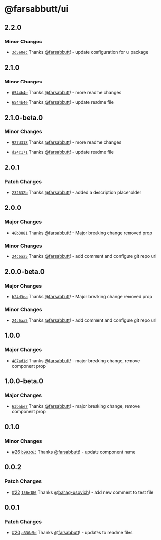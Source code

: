 # @farsabbutt/ui

## 2.2.0

### Minor Changes

- [`3d5e0ec`](https://github.com/bahag-buttf/bahag-design-system/commit/3d5e0eca5fe61bbec08b4cf0b3366d5ed787b5dc) Thanks [@farsabbutt](https://github.com/farsabbutt)! - update configuration for ui package

## 2.1.0

### Minor Changes

- [`6544b4e`](https://github.com/bahag-buttf/bahag-design-system/commit/6544b4e4f3be87e578e772d3adb5b041a3b724d4) Thanks [@farsabbutt](https://github.com/farsabbutt)! - more readme changes

- [`6544b4e`](https://github.com/bahag-buttf/bahag-design-system/commit/6544b4e4f3be87e578e772d3adb5b041a3b724d4) Thanks [@farsabbutt](https://github.com/farsabbutt)! - update readme file

## 2.1.0-beta.0

### Minor Changes

- [`927d318`](https://github.com/bahag-buttf/bahag-design-system/commit/927d3184eef1acf07603835a6b7e505fe9fcde86) Thanks [@farsabbutt](https://github.com/farsabbutt)! - more readme changes

- [`d24c171`](https://github.com/bahag-buttf/bahag-design-system/commit/d24c171755fefb674b72d67d30635e953be89036) Thanks [@farsabbutt](https://github.com/farsabbutt)! - update readme file

## 2.0.1

### Patch Changes

- [`232632b`](https://github.com/bahag-buttf/bahag-design-system/commit/232632b6a863edfe0da7cec810ef3437faeebd30) Thanks [@farsabbutt](https://github.com/farsabbutt)! - added a description placeholder

## 2.0.0

### Major Changes

- [`48b3881`](https://github.com/bahag-buttf/bahag-design-system/commit/48b38819db387022245c3783de3c3fb5747fe6ef) Thanks [@farsabbutt](https://github.com/farsabbutt)! - Major breaking change removed prop

### Minor Changes

- [`24c6aa5`](https://github.com/bahag-buttf/bahag-design-system/commit/24c6aa571c356fac0c66a341707681813433f808) Thanks [@farsabbutt](https://github.com/farsabbutt)! - add comment and configure git repo url

## 2.0.0-beta.0

### Major Changes

- [`b24d3ea`](https://github.com/bahag-buttf/bahag-design-system/commit/b24d3ea017421e20139f8eefdb9901e9f9213a04) Thanks [@farsabbutt](https://github.com/farsabbutt)! - Major breaking change removed prop

### Minor Changes

- [`24c6aa5`](https://github.com/bahag-buttf/bahag-design-system/commit/24c6aa571c356fac0c66a341707681813433f808) Thanks [@farsabbutt](https://github.com/farsabbutt)! - add comment and configure git repo url

## 1.0.0

### Major Changes

- [`487ad1d`](https://github.com/bahag-buttf/bahag-design-system/commit/487ad1df422ccb60c617d3d3b10192fd693f802f) Thanks [@farsabbutt](https://github.com/farsabbutt)! - major breaking change, remove component prop

## 1.0.0-beta.0

### Major Changes

- [`63babe7`](https://github.com/bahag-buttf/bahag-design-system/commit/63babe70f482e52a5f397b2c86db7650d8389ad7) Thanks [@farsabbutt](https://github.com/farsabbutt)! - major breaking change, remove component prop

## 0.1.0

### Minor Changes

- [#26](https://github.com/bahag-buttf/bahag-design-system/pull/26) [`b993d63`](https://github.com/bahag-buttf/bahag-design-system/commit/b993d637dcd23d98b3fc6b87894e37085aae3bb5) Thanks [@farsabbutt](https://github.com/bahag-buttf)! - update component name

## 0.0.2

### Patch Changes

- [#22](https://github.com/bahag-buttf/bahag-design-system/pull/22) [`156e186`](https://github.com/bahag-buttf/bahag-design-system/commit/156e1868a20b06d62792bf7ae6fa7181b2056e01) Thanks [@bahag-usovich](https://github.com/bahag-usovich)! - add new comment to test file

## 0.0.1

### Patch Changes

- [#20](https://github.com/bahag-buttf/bahag-design-system/pull/20) [`a330a5d`](https://github.com/bahag-buttf/bahag-design-system/commit/a330a5dd26abba662d931eb7b53f997f617da0dc) Thanks [@farsabbutt](https://github.com/bahag-buttf)! - updates to readme files
